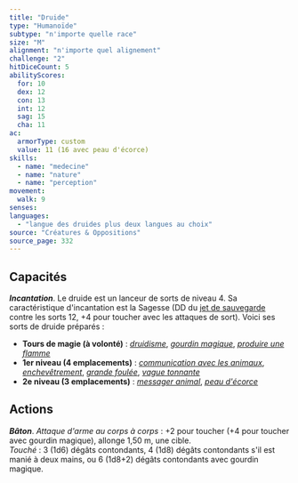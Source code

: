 ```yaml
---
title: "Druide"
type: "Humanoïde"
subtype: "n'importe quelle race"
size: "M"
alignment: "n'importe quel alignement"
challenge: "2"
hitDiceCount: 5
abilityScores:
  for: 10
  dex: 12
  con: 13
  int: 12
  sag: 15
  cha: 11
ac:
  armorType: custom
  value: 11 (16 avec peau d'écorce)
skills:
  - name: "medecine"
  - name: "nature"
  - name: "perception"
movement:
  walk: 9
senses:
languages:
  - "langue des druides plus deux langues au choix"
source: "Créatures & Oppositions"
source_page: 332
---
```

## Capacités
_**Incantation**_. Le druide est un lanceur de sorts de niveau 4. Sa caractéristique d'incantation est la Sagesse (DD du [jet de sauvegarde](/utiliser-les-caracteristiques#jets-de-sauvegarde) contre les sorts 12, +4 pour toucher avec les attaques de sort). Voici ses sorts de druide préparés :
* **Tours de magie (à volonté)** : [_druidisme_](/grimoire/druidisme), [_gourdin magique_](/grimoire/gourdin-magique), [_produire une flamme_](/grimoire/produire-une-flamme)
* **1er niveau (4 emplacements)** : [_communication avec les animaux_](/grimoire/communication-avec-les-animaux), [_enchevêtrement_](/grimoire/enchevetrement), [_grande foulée_](/grimoire/grande-foulee), [_vague tonnante_](/grimoire/vague-tonnante)
* **2e niveau (3 emplacements)** : [_messager animal_](/grimoire/messager-animal), [_peau d'écorce_](/grimoire/peau-d-ecorce/)

## Actions
_**Bâton**_. _Attaque d'arme au corps à corps_ : +2 pour toucher (+4 pour toucher avec gourdin magique), allonge 1,50 m, une cible.  
_Touché_ : 3 (1d6) dégâts contondants, 4 (1d8) dégâts contondants s'il est manié à deux mains, ou 6 (1d8+2) dégâts contondants avec gourdin magique.
